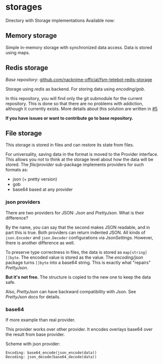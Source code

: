 # storages

Directory with Storage implementations
Available now:

## Memory storage

Simple in-memory storage with synchronized data access.
Data is stored using maps.

## Redis storage

_Base
repository_: [github.com/nacknime-official/fsm-telebot-redis-storage](https://github.com/nacknime-official/fsm-telebot-redis-storage)

Storage using _redis_ as backend. For storing data using _encoding/gob_.

In this repository, you will find only the git submodule for the current repository.
This is done so that there are no problems with addiction, although it currently exists.
More details about this solution are written
in [#5](https://github.com/vitaliy-ukiru/fsm-telebot/pull/5#issuecomment-1666682226)

**If you have issues or want to contribute go to base repository.**

## File storage

This storage is stored in files and can restore its state from files.

For universality, saving data in the format is moved to the Provider interface.
This allows you not to think at the storage level about how the data will be stored.
The _file/provider_ sub-package implements providers for such formats as:
- json (+ pretty version)
- gob
- base64 based at any provider

### json providers
There are two providers for JSON: _Json_ and _PrettyJson_.
What is their difference?

By the name, you can say that the second makes JSON readable, and in part this is true.
Both providers can return indented JSON. 
All kinds of `json.Encoder` and `json.Decoder` configurations via _JsonSettings_.
However, there is another difference as well.

To preserve type correctness in files, the data is stored as `map[string][]byte`.
The encoded value is stored as the value. 
The _encoding/json_ package turns `[]byte` into a base64 string.
This is exactly what "repairs" _PrettyJson_.

**But it's not free.**
The structure is copied to the new one to keep the data safe.

Also, _PrettyJson_ can have backward compatibility with _Json_. 
See _PrettyJson_ docs for details.


### base64
If more example than real provider.

This provider works over other provider.
It encodes overlays base64 over the result from base provider.

Scheme with json provider:
```
Encoding: base64_encode(json_encode(data))
Decoding: json_decode(base64_decode(data))
```